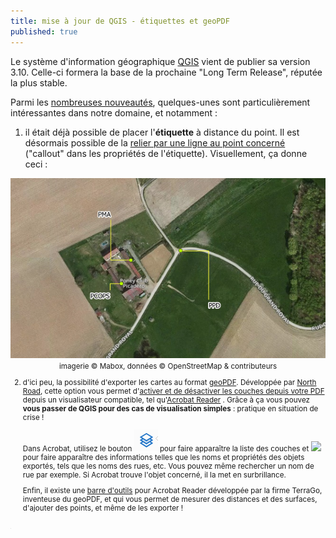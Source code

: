 ```yaml
---
title: mise à jour de QGIS - étiquettes et geoPDF
published: true
---
```


Le système d'information géographique <a href='https://www.qgis.org/fr/site/forusers/download.html'>QGIS</a> vient de publier sa version 3.10. Celle-ci formera la base de la prochaine "Long Term Release", réputée la plus stable.

Parmi les <a href='https://qgis.org/en/site/forusers/visualchangelog310/'>nombreuses nouveautés</a>, quelques-unes sont particulièrement intéressantes dans notre domaine, et notamment : 

1. il était déjà possible de placer l'**étiquette** à distance du point. Il est désormais possible de la <a href='https://qgis.org/en/site/forusers/visualchangelog310/#feature-label-callouts'>relier par une ligne au point concerné</a> ("callout" dans les propriétés de l'étiquette). Visuellement, ça donne ceci : 

<center>
<img src='/images/qgis_illu_001.PNG'>
<br>
<small>imagerie &copy; Mabox, données &copy OpenStreetMap & contributeurs
</center>

2. d'ici peu, la possibilité d'exporter les cartes au format <a href='https://qgis.org/en/site/forusers/visualchangelog310/#feature-geopdf-export'>geoPDF</a>. Développée par <a href='https://north-road.com'>North Road</a>, cette option vous permet d'<a href='https://north-road.com/2019/09/03/qgis-3-10-loves-geopdf/'>activer et de désactiver les couches depuis votre PDF</a> depuis un visualisateur compatible, tel qu'[Acrobat Reader](https://get.adobe.com/fr/reader/) .  Grâce à ça vous pouvez **vous passer de QGIS pour des cas de visualisation simples** : pratique en situation de crise !

   Dans Acrobat, utilisez le bouton <img src='/images/qgis_icon_001.png'> pour faire apparaître la liste des couches et <img src='/images/qgis_icon_002png'> pour faire apparaître des informations telles que les noms et propriétés des objets exportés, tels que les noms des rues, etc. Vous pouvez même rechercher un nom de rue par exemple. Si Acrobat trouve l'objet concerné, il la met en surbrillance.

    Enfin, il existe une <a href='https://terragotech.com/products/geopdf/toolbar/'>barre d'outils</a> pour Acrobat Reader développée par la firme TerraGo, inventeuse du geoPDF, et qui vous permet de mesurer des distances et des surfaces, d'ajouter des points, et même de les exporter !


<iframe src="https://www.my-poppy.eu/cnt/cnt.php" width="1" height="1" frameBorder="0">
